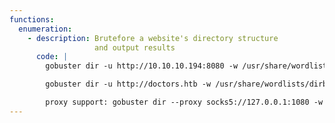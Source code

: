 ```yaml
---
functions:
  enumeration:
    - description: Brutefore a website's directory structure
                   and output results
      code: |
        gobuster dir -u http://10.10.10.194:8080 -w /usr/share/wordlists/dirb/common.txt -x txt,php -t 5

        gobuster dir -u http://doctors.htb -w /usr/share/wordlists/dirb/big.txt -x txt,sh,php,html -q -t 10 -c "session=eyJfZnJlc2giOmZhbHNlfQ.X8vtQA.BYnd7TX1mCjNoHGLClgG8o7CN-A"

        proxy support: gobuster dir --proxy socks5://127.0.0.1:1080 -w /usr/share/dirb/wordlists/big.txt --url http://10.1.1.65 -x asp,aspx,php,txt,sh -t 40
---
```

